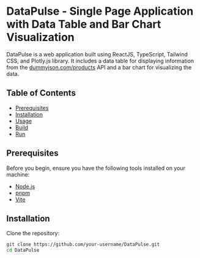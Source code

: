 # DataPulse - Single Page Application with Data Table and Bar Chart Visualization

DataPulse is a web application built using ReactJS, TypeScript, Tailwind CSS, and Plotly.js library. It includes a data table for displaying information from the [dummyjson.com/products](https://dummyjson.com/docs/products) API and a bar chart for visualizing the data.

## Table of Contents
- [Prerequisites](#prerequisites)
- [Installation](#installation)
- [Usage](#usage)
- [Build](#build)
- [Run](#run)

## Prerequisites

Before you begin, ensure you have the following tools installed on your machine:

- [Node.js](https://nodejs.org/)
- [pnpm](https://pnpm.io/)
- [Vite](https://vitejs.dev/)

## Installation

Clone the repository:

```bash
git clone https://github.com/your-username/DataPulse.git
cd DataPulse
